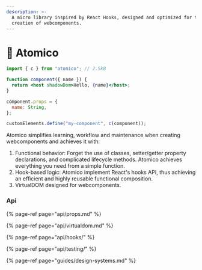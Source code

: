 ```yaml
---
description: >-
  A micro library inspired by React Hooks, designed and optimized for the
  creation of webcomponents.
---
```


# 👋 Atomico

```jsx
import { c } from "atomico"; // 2.5kB

function component({ name }) {
  return <host shadowDom>Hello, {name}</host>;
}

component.props = {
  name: String,
};

customElements.define("my-component", c(component));
```

Atomico simplifies learning, workflow and maintenance when creating webcomponents and achieves it with:

1. Functional behavior: Forget the use of classes, setter/getter property declarations, and complicated lifecycle methods. Atomico achieves everything you need from a simple function.
2. Hook-based logic: Atomico implement React's hooks API, thus achieving an efficient and highly reusable functional composition.
3. VirtualDOM designed for webcomponents.

### Api

{% page-ref page="api/props.md" %}

{% page-ref page="api/virtualdom.md" %}

{% page-ref page="api/hooks/" %}

{% page-ref page="api/testing/" %}

{% page-ref page="guides/design-systems.md" %}




